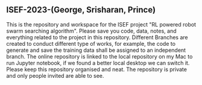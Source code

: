 ## ISEF-2023-(George, Srisharan, Prince)


This is the repository and workspace for the ISEF project "RL powered robot swarm searching algorithm". Please save you code, data, notes, and everything related to the project in this repository. Different Branches are created to conduct different type of works, for example, the code to generate and save the training data shall be assigned to an independent branch. The online repository is linked to the local repository on my Mac to run Jupyter notebook, if we found a better local desktop we can switch it. Please keep this repository organised and neat. The repository is private and only people invited are able to see.
